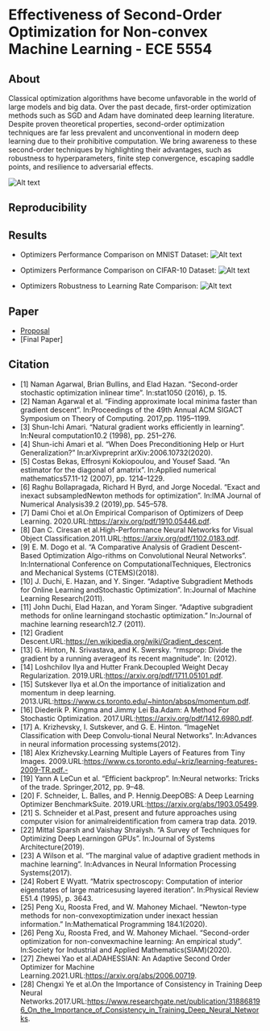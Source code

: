 # Effectiveness of Second-Order Optimization for Non-convex Machine Learning - ECE 5554

## About
Classical optimization algorithms have become unfavorable in the world of large models and big data. Over the past decade, first-order optimization methods such as SGD and Adam have dominated deep learning literature. Despite proven theoretical properties, second-order optimization techniques are far less prevalent and unconventional in modern deep learning due to their prohibitive computation. We bring awareness to these second-order techniques by highlighting their advantages, such as robustness to hyperparameters, finite step convergence, escaping saddle points, and resilience to adversarial effects.

![Alt text](https://github.com/mnguyen0226/soo_non_convex_ml/blob/main/docs/results/first_order_vs_second_order.png)

## Reproducibility


## Results
- Optimizers Performance Comparison on MNIST Dataset:
![Alt text](https://github.com/mnguyen0226/soo_non_convex_ml/blob/main/docs/results/Optimizers%20Performance%20Comparison%20on%20MNIST%20Datset.png)

- Optimizers Performance Comparison on CIFAR-10 Dataset:
![Alt text](https://github.com/mnguyen0226/soo_non_convex_ml/blob/main/docs/results/Optimizers%20Performance%20Comparison%20on%20CIFAR-10%20Dataset.png)

- Optimizers Robustness to Learning Rate Comparison:
![Alt text](https://github.com/mnguyen0226/soo_non_convex_ml/blob/main/docs/results/Optimizers%20Robustness%20to%20Learning%20Rate%20Comparison.png)


## Paper
- [Proposal](https://github.com/mnguyen0226/soo_non_convex_ml/tree/main/docs/Proposal)
- [Final Paper]

## Citation
- [1] Naman Agarwal, Brian Bullins, and Elad Hazan. “Second-order stochastic optimization inlinear time”. In:stat1050 (2016), p. 15.
- [2] Naman Agarwal et al. “Finding approximate local minima faster than gradient descent”. In:Proceedings of the 49th Annual ACM SIGACT Symposium on Theory of Computing. 2017,pp. 1195–1199.
- [3] Shun-Ichi Amari. “Natural gradient works efficiently in learning”. In:Neural computation10.2 (1998), pp. 251–276.
- [4] Shun-ichi Amari et al. “When Does Preconditioning Help or Hurt Generalization?” In:arXivpreprint arXiv:2006.10732(2020).
- [5] Costas Bekas, Effrosyni Kokiopoulou, and Yousef Saad. “An estimator for the diagonal of amatrix”. In:Applied numerical mathematics57.11-12 (2007), pp. 1214–1229.
- [6] Raghu Bollapragada, Richard H Byrd, and Jorge Nocedal. “Exact and inexact subsampledNewton methods for optimization”. In:IMA Journal of Numerical Analysis39.2 (2019),pp. 545–578.
- [7] Dami Choi et al.On Empirical Comparison of Optimizers of Deep Learning. 2020.URL:https://arxiv.org/pdf/1910.05446.pdf.
- [8] Dan C. Ciresan et al.High-Performance Neural Networks for Visual Object Classification.2011.URL:https://arxiv.org/pdf/1102.0183.pdf.
- [9] E. M. Dogo et al. “A Comparative Analysis of Gradient Descent-Based Optimization Algo-rithms on Convolutional Neural Networks”. In:International Conference on ComputationalTechniques, Electronics and Mechanical Systems (CTEMS)(2018).
- [10] J. Duchi, E. Hazan, and Y. Singer. “Adaptive Subgradient Methods for Online Learning andStochastic Optimization”. In:Journal of Machine Learning Research(2011).
- [11] John Duchi, Elad Hazan, and Yoram Singer. “Adaptive subgradient methods for online learningand stochastic optimization.” In:Journal of machine learning research12.7 (2011).
- [12] Gradient Descent.URL:https://en.wikipedia.org/wiki/Gradient_descent.
- [13] G. Hinton, N. Srivastava, and K. Swersky. “rmsprop: Divide the gradient by a running averageof its recent magnitude”. In: (2012).
- [14] Loshchilov  Ilya  and  Hutter  Frank.Decoupled  Weight  Decay  Regularization. 2019.URL:https://arxiv.org/pdf/1711.05101.pdf.
- [15] Sutskever Ilya et al.On the importance of initialization and momentum in deep learning. 2013.URL:https://www.cs.toronto.edu/~hinton/absps/momentum.pdf.
- [16] Diederik P. Kingma and Jimmy Lei Ba.Adam: A Method For Stochastic Optimization. 2017.URL:https://arxiv.org/pdf/1412.6980.pdf.
- [17] A. Krizhevsky, I. Sutskever, and G. E. Hinton. “ImageNet Classification with Deep Convolu-tional Neural Networks”. In:Advances in neural information processing systems(2012).
- [18] Alex Krizhevsky.Learning Multiple Layers of Features from Tiny Images. 2009.URL:https://www.cs.toronto.edu/~kriz/learning-features-2009-TR.pdf.-
- [19] Yann A LeCun et al. “Efficient backprop”. In:Neural networks: Tricks of the trade. Springer,2012, pp. 9–48.
- [20] F. Schneider, L. Balles, and P. Hennig.DeepOBS: A Deep Learning Optimizer BenchmarkSuite. 2019.URL:https://arxiv.org/abs/1903.05499.
- [21] S. Schneider et al.Past, present and future approaches using computer vision for animalreidentification from camera trap data. 2019.
- [22] Mittal Sparsh and Vaishay Shraiysh. “A Survey of Techniques for Optimizing Deep Learningon GPUs”. In:Journal of Systems Architecture(2019).
- [23] A Wilson et al. “The marginal value of adaptive gradient methods in machine learning”. In:Advances in Neural Information Processing Systems(2017).
- [24] Robert E Wyatt. “Matrix spectroscopy: Computation of interior eigenstates of large matricesusing layered iteration”. In:Physical Review E51.4 (1995), p. 3643.
- [25] Peng Xu, Roosta Fred, and W. Mahoney Michael. “Newton-type methods for non-convexoptimization under inexact hessian information.” In:Mathematical Programming 184.1(2020).
- [26] Peng Xu, Roosta Fred, and W. Mahoney Michael. “Second-order optimization for non-convexmachine learning: An empirical study”. In:Society for Industrial and Applied Mathematics(SIAM)(2020).
- [27] Zhewei Yao et al.ADAHESSIAN: An Adaptive Second Order Optimizer for Machine Learning.2021.URL:https://arxiv.org/abs/2006.00719.
- [28] Chengxi Ye et al.On the Importance of Consistency in Training Deep Neural Networks.2017.URL:https://www.researchgate.net/publication/318868196_On_the_Importance_of_Consistency_in_Training_Deep_Neural_Networks.
